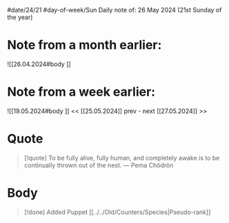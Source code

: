 
#date/24/21
#day-of-week/Sun
Daily note of: 26 May 2024 (21st Sunday of the year)

# Note from a month earlier:
![[26.04.2024#body ]]

# Note from a week earlier:
![[19.05.2024#body ]]
 << [[25.05.2024]] prev - next [[27.05.2024]] >>
# Quote

> [!quote] To be fully alive, fully human, and completely awake is to be continually thrown out of the nest.
> — Pema Chödrön
# Body

> [!done] Added
> Puppet [[../../Old/Counters/Species|Pseudo-rank]]

